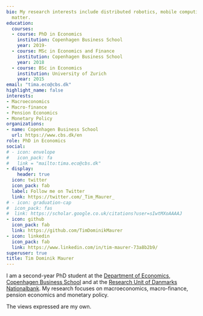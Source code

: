 ```yaml
---
bio: My research interests include distributed robotics, mobile computing and programmable
  matter.
education:
  courses:
  - course: PhD in Economics
    institution: Copenhagen Business School
    year: 2019-
  - course: MSc in Economics and Finance
    institution: Copenhagen Business School
    year: 2018
  - course: BSc in Economics
    institution: University of Zurich
    year: 2015
email: "tima.eco@cbs.dk"
highlight_name: false
interests:
- Macroeconomics
- Macro-finance
- Pension Economics
- Monetary Policy
organizations:
- name: Copenhagen Business School
  url: https://www.cbs.dk/en
role: PhD in Economics
social:
# - icon: envelope
#   icon_pack: fa
#   link = "mailto:tima.eco@cbs.dk"
- display:
    header: true
  icon: twitter
  icon_pack: fab
  label: Follow me on Twitter
  link: https://twitter.com/_Tim_Maurer_
# - icon: graduation-cap
#  icon_pack: fas
#  link: https://scholar.google.co.uk/citations?user=sIwtMXoAAAAJ
- icon: github
  icon_pack: fab
  link: https://github.com/TimDominikMaurer
- icon: linkedin
  icon_pack: fab
  link: https://www.linkedin.com/in/tim-maurer-73a8b2b9/
superuser: true
title: Tim Dominik Maurer
---
```


I am a second-year PhD student at the [Department of Economics, Copenhagen Business School](https://www.cbs.dk/en/research/departments-and-centres/department-of-economics)  and at the [Research Unit of Danmarks Nationalbank](https://www.nationalbanken.dk/en/research/economists/Pages/Research-Unit-Economists.aspx). My research focuses on macroeconomics, macro-finance, pension economics and monetary policy.

The views expressed are my own.

